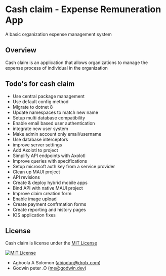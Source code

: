 # Cash claim - Expense Remuneration App

A basic organization expense management system

## Overview

Cash claim is an application that allows organizations to manage the expense process of individual in the organization


## Todo's for cash claim

- Use central package management
- Use default config method
- Migrate to dotnet 8
- Update namespaces to match new name
- Setup multi database compatibility
- Enable email based user authentication
- integrate new user system
- Make admin account only email/username
- Use database interceptors
- improve server settings
- Add Axolotl to project
- Simplify API endpoints with Axolotl
- Improve queries with specifications
- Setup microsoft auth key from a service provider
- Clean up MAUI project
- API revisions
- Create & deploy hybrid mobile apps
- Bind API with native MAUI project
- Improve claim creation form
- Enable image upload
- Create payment confrmation forms
- Create reporting and history pages
- IOS application fixes


## License
Cash claim is license under the [MIT License](./LICENSE.md)

[![MIT License](https://img.shields.io/badge/license-mit-blue.svg?style=flat-square)](./LICENSE.md)


- Agboola A Solomon ([abiodun@drolx.com](mailto:mis.dev@tolaram.com))
- Godwin peter .O ([me@godwin.dev](mailto:me@godwin.dev))

